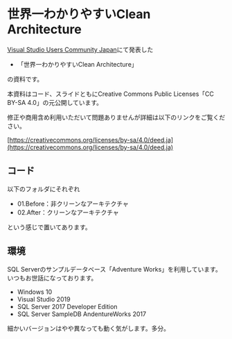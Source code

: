 # 世界一わかりやすいClean Architecture

[Visual Studio Users Community Japan](https://vsuc.connpass.com/event/143114/)にて発表した

- 「世界一わかりやすいClean Architecture」

の資料です。

本資料はコード、スライドともにCreative Commons Public Licenses「CC BY-SA 4.0」の元公開しています。

修正や商用含め利用いただいて問題ありませんが詳細は以下のリンクをご覧ください。

[https://creativecommons.org/licenses/by-sa/4.0/deed.ja](https://creativecommons.org/licenses/by-sa/4.0/deed.ja)

## コード

以下のフォルダにそれぞれ

- 01.Before：非クリーンなアーキテクチャ
- 02.After：クリーンなアーキテクチャ

という感じで置いてあります。

## 環境

SQL Serverのサンプルデータベース「Adventure Works」を利用しています。いつもお世話になっております。

* Windows 10
* Visual Studio 2019
* SQL Server 2017 Developer Edition
* SQL Server SampleDB AndentureWorks 2017

細かいバージョンはやや異なっても動く気がします。多分。
